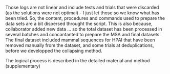 Those logs are not linear and include tests and trials that were discarded (as the solutions were not optimal) - I just let those so we know what has been tried. So, the content, procedures and commands used to prepare the data sets are a bit dispersed throught the script. This is also because, collaborator added new data ... so the total dataset has been processed in several batches and concantanted to prepare the MSA and final datasets. 
The final dataset included mammal sequences for HPAI that have been removed manually from the dataset, and some trials at deduplications, before we developped the collapsing method. 

The logical process is described in the detailed material and method (supplementary)